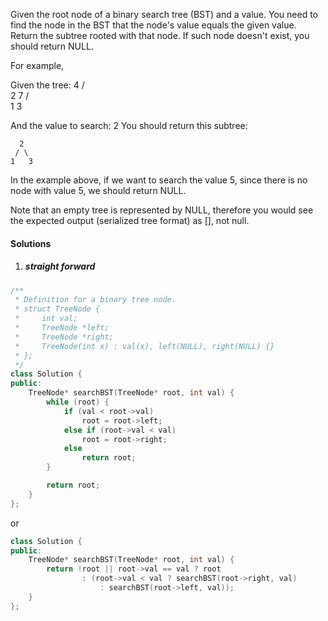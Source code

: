 Given the root node of a binary search tree (BST) and a value. You need to find the node in the BST that the node's value equals the given value. Return the subtree rooted with that node. If such node doesn't exist, you should return NULL.

For example, 

Given the tree:
        4
       / \
      2   7
     / \
    1   3

And the value to search: 2
You should return this subtree:

      2     
     / \   
    1   3
In the example above, if we want to search the value 5, since there is no node with value 5, we should return NULL.

Note that an empty tree is represented by NULL, therefore you would see the expected output (serialized tree format) as [], not null.

#### Solutions

1. ##### straight forward

```c++
/**
 * Definition for a binary tree node.
 * struct TreeNode {
 *     int val;
 *     TreeNode *left;
 *     TreeNode *right;
 *     TreeNode(int x) : val(x), left(NULL), right(NULL) {}
 * };
 */
class Solution {
public:
    TreeNode* searchBST(TreeNode* root, int val) {
        while (root) {
            if (val < root->val)
                root = root->left;
            else if (root->val < val)
                root = root->right;
            else
                return root;
        }

        return root;
    }
};
```

or

```c++
class Solution {
public:
    TreeNode* searchBST(TreeNode* root, int val) {
        return !root || root->val == val ? root 
                : (root->val < val ? searchBST(root->right, val) 
                    : searchBST(root->left, val));
    }
};
```